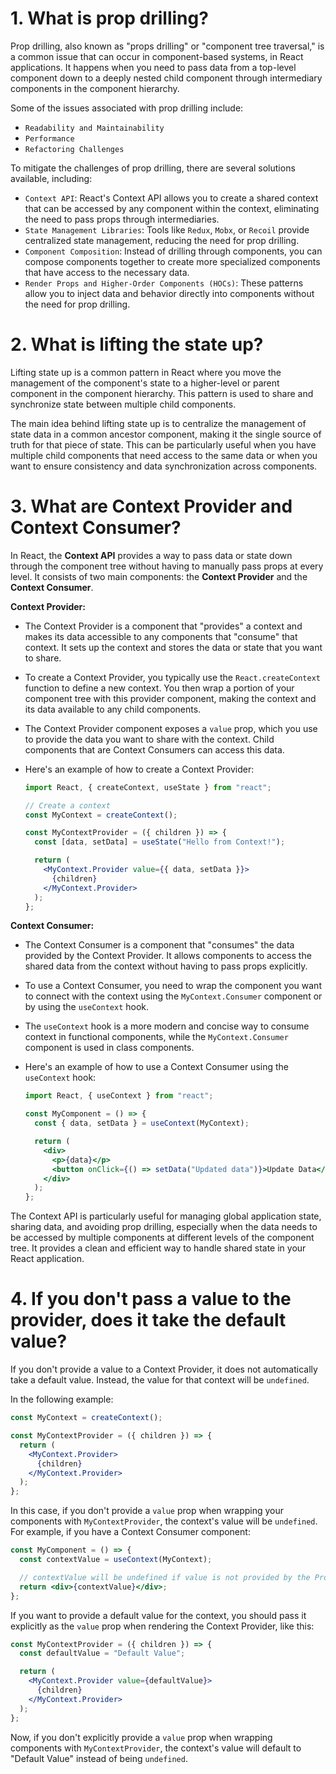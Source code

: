 # 1. What is prop drilling?
Prop drilling, also known as "props drilling" or "component tree traversal," is a common issue that can occur in component-based systems, in React applications. It happens when you need to pass data from a top-level component down to a deeply nested child component through intermediary components in the component hierarchy.

Some of the issues associated with prop drilling include:
- `Readability and Maintainability`
- `Performance`
- `Refactoring Challenges`

To mitigate the challenges of prop drilling, there are several solutions available, including:
- `Context API`: React's Context API allows you to create a shared context that can be accessed by any component within the context, eliminating the need to pass props through intermediaries.
- `State Management Libraries`: Tools like `Redux`, `Mobx`, or `Recoil` provide centralized state management, reducing the need for prop drilling.
- `Component Composition`: Instead of drilling through components, you can compose components together to create more specialized components that have access to the necessary data.
- `Render Props and Higher-Order Components (HOCs)`: These patterns allow you to inject data and behavior directly into components without the need for prop drilling.

# 2. What is lifting the state up?
Lifting state up is a common pattern in React where you move the management of the component's state to a higher-level or parent component in the component hierarchy. This pattern is used to share and synchronize state between multiple child components.

The main idea behind lifting state up is to centralize the management of state data in a common ancestor component, making it the single source of truth for that piece of state. This can be particularly useful when you have multiple child components that need access to the same data or when you want to ensure consistency and data synchronization across components.

# 3. What are Context Provider and Context Consumer?
In React, the **Context API** provides a way to pass data or state down through the component tree without having to manually pass props at every level. It consists of two main components: the **Context Provider** and the **Context Consumer**.

**Context Provider:**
   - The Context Provider is a component that "provides" a context and makes its data accessible to any components that "consume" that context. It sets up the context and stores the data or state that you want to share.
   - To create a Context Provider, you typically use the `React.createContext` function to define a new context. You then wrap a portion of your component tree with this provider component, making the context and its data available to any child components.
   - The Context Provider component exposes a `value` prop, which you use to provide the data you want to share with the context. Child components that are Context Consumers can access this data.
   - Here's an example of how to create a Context Provider:

     ```jsx
     import React, { createContext, useState } from "react";

     // Create a context
     const MyContext = createContext();

     const MyContextProvider = ({ children }) => {
       const [data, setData] = useState("Hello from Context!");

       return (
         <MyContext.Provider value={{ data, setData }}>
           {children}
         </MyContext.Provider>
       );
     };
     ```

**Context Consumer:**
   - The Context Consumer is a component that "consumes" the data provided by the Context Provider. It allows components to access the shared data from the context without having to pass props explicitly.
   - To use a Context Consumer, you need to wrap the component you want to connect with the context using the `MyContext.Consumer` component or by using the `useContext` hook.
   - The `useContext` hook is a more modern and concise way to consume context in functional components, while the `MyContext.Consumer` component is used in class components.
   - Here's an example of how to use a Context Consumer using the `useContext` hook:

     ```jsx
     import React, { useContext } from "react";

     const MyComponent = () => {
       const { data, setData } = useContext(MyContext);

       return (
         <div>
           <p>{data}</p>
           <button onClick={() => setData("Updated data")}>Update Data</button>
         </div>
       );
     };
     ```

The Context API is particularly useful for managing global application state, sharing data, and avoiding prop drilling, especially when the data needs to be accessed by multiple components at different levels of the component tree. It provides a clean and efficient way to handle shared state in your React application.

# 4. If you don't pass a value to the provider, does it take the default value?
If you don't provide a value to a Context Provider, it does not automatically take a default value. Instead, the value for that context will be `undefined`.

In the following example:

```jsx
const MyContext = createContext();

const MyContextProvider = ({ children }) => {
  return (
    <MyContext.Provider>
      {children}
    </MyContext.Provider>
  );
};
```

In this case, if you don't provide a `value` prop when wrapping your components with `MyContextProvider`, the context's value will be `undefined`. For example, if you have a Context Consumer component:

```jsx
const MyComponent = () => {
  const contextValue = useContext(MyContext);

  // contextValue will be undefined if value is not provided by the Provider
  return <div>{contextValue}</div>;
};
```

If you want to provide a default value for the context, you should pass it explicitly as the `value` prop when rendering the Context Provider, like this:

```jsx
const MyContextProvider = ({ children }) => {
  const defaultValue = "Default Value";

  return (
    <MyContext.Provider value={defaultValue}>
      {children}
    </MyContext.Provider>
  );
};
```

Now, if you don't explicitly provide a `value` prop when wrapping components with `MyContextProvider`, the context's value will default to "Default Value" instead of being `undefined`.